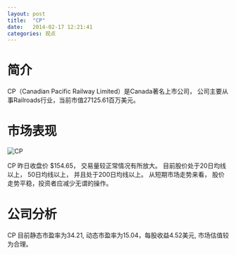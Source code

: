 ```yaml
---
layout: post
title:  "CP"
date:   2014-02-17 12:21:41
categories: 观点
---
```


# 简介
CP（Canadian Pacific Railway Limited）是Canada著名上市公司，
公司主要从事Railroads行业，当前市值27125.61百万美元。

# 市场表现

![CP](http://finviz.com/chart.ashx?t=CP&ty=c&ta=1&p=d&s=l)

CP 昨日收盘价 $154.65，
交易量较正常情况有所放大。
目前股价处于20日均线以上，
50日均线以上，
并且处于200日均线以上。
从短期市场走势来看，
股价走势平稳，投资者应减少无谓的操作。

# 公司分析
CP 目前静态市盈率为34.21, 动态市盈率为15.04，每股收益4.52美元,
市场估值较为合理。
